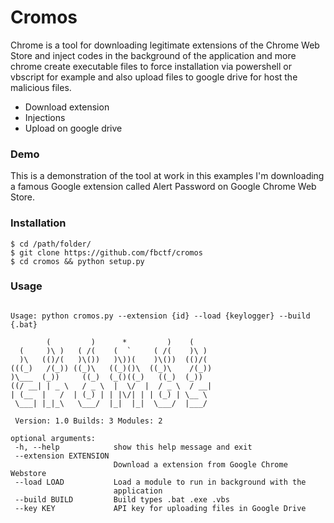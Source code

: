 # Cromos 

Chrome is a tool for downloading legitimate extensions of the Chrome Web Store and inject codes in the background of the application and more chrome create executable files to force installation via powershell or vbscript for example and also upload files to google drive for host the malicious files.

  - Download extension
  - Injections
  - Upload on google drive
  
  ### Demo
  This is a demonstration of the tool at work in this examples I'm downloading a famous Google extension called Alert Password on Google Chrome Web Store.
  
  ### Installation
  
```
$ cd /path/folder/
$ git clone https://github.com/fbctf/cromos
$ cd cromos && python setup.py
```
 ### Usage
 ```
 
Usage: python cromos.py --extension {id} --load {keylogger} --build {.bat}

         (         )      *         )    (     
   (     )\ )   ( /(    (  `     ( /(    )\ )  
   )\   (()/(   )\())   )\))(    )\())  (()/(  
 (((_)   /(_)) ((_)\   ((_)()\  ((_)\    /(_)) 
 )\___  (_))     ((_)  (_()((_)   ((_)  (_))   
((/ __| | _ \   / _ \  |  \/  |  / _ \  / __|  
 | (__  |   /  | (_) | | |\/| | | (_) | \__ \  
  \___| |_|_\   \___/  |_|  |_|  \___/  |___/
 
  Version: 1.0 Builds: 3 Modules: 2
  
optional arguments:
  -h, --help            show this help message and exit
  --extension EXTENSION
                        Download a extension from Google Chrome Webstore
  --load LOAD           Load a module to run in background with the
                        application
  --build BUILD         Build types .bat .exe .vbs
  --key KEY             API key for uploading files in Google Drive
  
 ```
